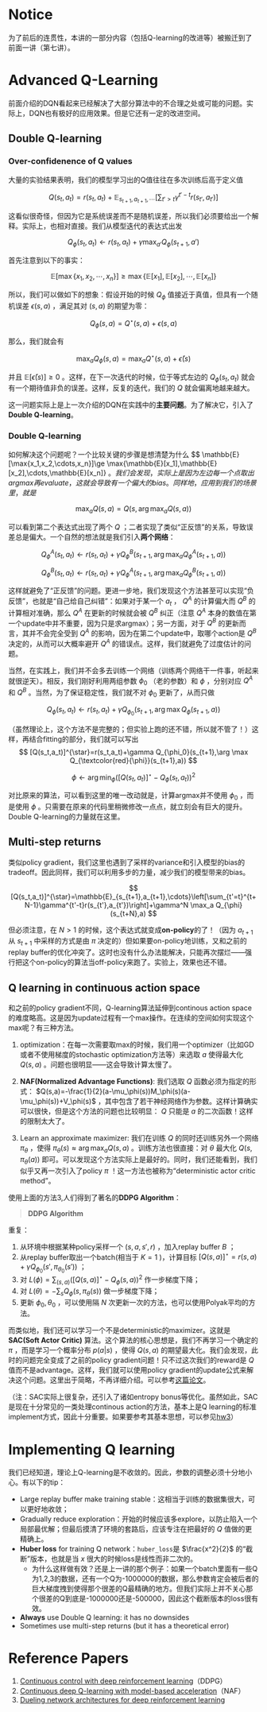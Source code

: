 # Notice
为了前后的连贯性，本讲的一部分内容（包括Q-learning的改进等）被搬迁到了前面一讲（第七讲）。

# Advanced Q-Learning

前面介绍的DQN看起来已经解决了大部分算法中的不合理之处或可能的问题。实际上，DQN也有极好的应用效果。但是它还有一定的改进空间。

## Double Q-learning

### Over-confidenence of Q values

大量的实验结果表明，我们的模型学习出的Q值往往在多次训练后高于定义值

$$
Q(s_t,a_t)=r(s_t,a_t)+\mathbb{E}_{s_{t+1},a_{t+1},\cdots}\left[\sum_{t'>t}\gamma^{t'-t} r(s_{t'},a_{t'})\right]
$$

这看似很奇怪，但因为它是系统误差而不是随机误差，所以我们必须要给出一个解释。实际上，也相对直接。我们从模型迭代的表达式出发

$$
Q_\phi(s_t,a_t)\leftarrow r(s_t,a_t)+\gamma\max_{a'}Q_\phi(s_{t+1},a')
$$

首先注意到以下的事实：

$$
\mathbb{E}[\max\{x_1,x_2,\cdots,x_n\}]\ge \max\{\mathbb{E}[x_1],\mathbb{E}[x_2],\cdots,\mathbb{E}[x_n]\}
$$

所以，我们可以做如下的想象：假设开始的时候 $Q_\phi$ 值接近于真值，但具有一个随机误差 $\epsilon(s,a)$ ，满足其对 $(s,a)$ 的期望为零：

$$
Q_\phi(s,a)=Q^\star (s,a)+\epsilon(s,a)
$$

那么，我们就会有

$$
\max_{a}Q_\phi(s,a)=\max_{a}Q^\star(s,a)+\bar{\epsilon}(s)
$$

并且 $\mathbb{E}[\bar{\epsilon}(s)]\ge 0$ 。这样，在下一次迭代的时候，位于等式左边的 $Q_\phi(s_t,a_t)$ 就会有一个期待值非负的误差。这样，反复的迭代，我们的 $Q$ 就会偏离地越来越大。

这一问题实际上是上一次介绍的DQN在实践中的**主要问题**。为了解决它，引入了**Double Q-learning**。

### Double Q-learning

如何解决这个问题呢？一个比较关键的步骤是想清楚为什么 $$
\mathbb{E}[\max\{x_1,x_2,\cdots,x_n\}]\ge \max\{\mathbb{E}[x_1],\mathbb{E}[x_2],\cdots,\mathbb{E}[x_n]\} $。我们会发现，实际上是因为左边每一个点取出argmax再evaluate，这就会导致有一个偏大的bias。同样地，应用到我们的场景里，就是$

$$
\max_{a}Q(s,a)=Q(s,\arg\max_a Q(s,a))
$$

可以看到第二个表达式出现了两个 $Q$ ；二者实现了类似“正反馈”的关系，导致误差总是偏大。一个自然的想法就是我们引入**两个网络**：

$$
Q^{A}_\phi(s_t,a_t)\leftarrow r(s_t,a_t)+\gamma Q^B_\phi(s_{t+1},\arg\max_a Q^A_\phi(s_{t+1},a))
$$

$$
Q^{B}_\phi(s_t,a_t)\leftarrow r(s_t,a_t)+\gamma Q^A_\phi(s_{t+1},\arg\max_a Q^B_\phi(s_{t+1},a))
$$

这样就避免了“正反馈”的问题。更进一步地，我们发现这个方法甚至可以实现“负反馈”，也就是“自己给自己纠错”：如果对于某一个 $a_t$ ， $Q^A$ 的计算偏大而 $Q^B$ 的计算相对准确，那么 $Q^A$ 在更新的时候就会被 $Q^B$ 纠正（注意 $Q^A$ 本身的数值在第一个update中并不重要，因为只是求argmax）；另一方面，对于 $Q^B$ 的更新而言，其并不会完全受到 $Q^A$ 的影响，因为在第二个update中，取哪个action是 $Q^B$ 决定的，从而可以大概率避开 $Q^A$ 的错误点。这样，我们就避免了过度估计的问题。

当然，在实践上，我们并不会多去训练一个网络（训练两个网络干一件事，听起来就很逆天）。相反，我们刚好利用两组参数 $\phi_0$ （老的参数）和 $\phi$ ，分别对应 $Q^A$ 和 $Q^B$ 。当然，为了保证稳定性，我们就不对 $\phi_0$ 更新了，从而只做

$$
Q_\phi(s_t,a_t)\leftarrow r(s_t,a_t)+\gamma Q_{\phi_0}(s_{t+1},\arg \max Q_\phi(s_{t+1},a))
$$

（虽然理论上，这个方法不是完整的；但实验上跑的还不错，所以就不管了！）这样，再结合fitting的部分，我们就可以写出
$$
[Q(s_t,a_t)]^{\star}=r(s_t,a_t)+\gamma Q_{\phi_0}(s_{t+1},\arg \max Q_{\textcolor{red}{\phi}}(s_{t+1},a))
$$

$$
\phi\leftarrow \arg\min_{\phi}\left([Q(s_t,a_t)]^{\star}-Q_\phi(s_t,a_t)\right)^2
$$

对比原来的算法，可以看到这里的唯一改动就是，计算argmax并不使用 $\phi_0$ ，而是使用 $\phi$ 。只需要在原来的代码里稍微修改一点点，就立刻会有巨大的提升。Double Q-learning的力量就在这里。

## Multi-step returns

类似policy gradient，我们这里也遇到了采样的variance和引入模型的bias的tradeoff。因此同样，我们可以利用多步的力量，减少我们的模型带来的bias。

$$
[Q(s_t,a_t)]^{\star}=\mathbb{E}_{s_{t+1},a_{t+1},\cdots}\left[\sum_{t'=t}^{t+N-1}\gamma^{t'-t}r(s_{t'},a_{t'})\right]+\gamma^N \max_a Q_{\phi}(s_{t+N},a)
$$

但必须注意，在 $N>1$ 的时候，这个表达式就变成**on-policy**的了！（因为 $a_{t+1}$ 从 $s_{t+1}$ 中采样的方式是由 $\pi$ 决定的）但如果要on-policy地训练，又和之前的replay buffer的优化冲突了。这时也没有什么办法能解决，只能再次摆烂——强行把这个on-policy的算法当off-policy来跑了。实验上，效果也还不错。

## Q learning in continuous action space

和之前的policy gradient不同，Q-learning算法延伸到continous action space的难度略高。这是因为update过程有一个max操作。在连续的空间如何实现这个max呢？有三种方法。

1. optimization：在每一次需要取max的时候，我们用一个optimizer（比如GD或者不使用梯度的stochastic optimization方法等）来选取 $a$ 使得最大化 $Q(s,a)$ 。问题也很明显——这会导致计算太慢了。

2. **NAF(Normalized Advantage Functions)**: 我们选取 $Q$ 函数必须为指定的形式： $Q(s,a)=-\frac{1}{2}(a-\mu_\phi(s))M_\phi(s)(a-\mu_\phi(s))+V_\phi(s)$ ，其中包含了若干神经网络作为参数。这样计算确实可以很快，但是这个方法的问题也比较明显： $Q$ 只能是 $a$ 的二次函数！这样的限制太大了。

3. Learn an approximate maximizer: 我们在训练 $Q$ 的同时还训练另外一个网络 $\pi_\theta$ ，使得 $\pi_\theta(s)\approx \arg\max_a Q(s,a)$ 。训练方法也很直接：对 $\theta$ 最大化 $Q(s,\pi_\theta(a))$ 即可。可以发现这个方法实际上是最好的。同时，我们还能看到，我们似乎又再一次引入了policy $\pi$ ！这一方法也被称为“deterministic actor critic method”。

使用上面的方法3,人们得到了著名的**DDPG Algorithm**：

> **DDPG Algorithm**

重复：
1. 从环境中根据某种policy采样一个 $(s,a,s',r)$ ，加入replay buffer $B$ ；
2. 从replay buffer取出一个batch(相当于 $K=1$ )，计算目标 $[Q(s,a)]^\star=r(s,a)+\gamma Q_{\phi_0}(s',\pi_{\theta_0}(s'))$ ；
3. 对 $L(\phi)=\sum_{(s,a)}([Q(s,a)]^\star-Q_\phi(s,a))^2$ 作一步梯度下降；
4. 对 $L(\theta)=-\sum_s Q_\phi(s,\pi_\theta(s))$ 做一步梯度下降；
5. 更新 $\phi_0,\theta_0$ ，可以使用隔 $N$ 次更新一次的方法，也可以使用Polyak平均的方法。

而类似地，我们还可以学习一个不是deterministic的maximizer。这就是 **SAC(Soft Actor Critic)** 算法。这个算法的核心思想是，我们不再学习一个确定的 $\pi$ ，而是学习一个概率分布 $p(a|s)$ ，使得 $Q(s,a)$ 的期望最大化。我们会发现，此时的问题完全变成了之前的policy gradient问题！只不过这次我们的reward是 $Q$ 值而不是advantage。这样，我们就可以使用policy gradient的update公式来解决这个问题。这里出于简略，不再详细介绍。可以参考[这篇论文](https://arxiv.org/abs/1801.01290)。

（注：SAC实际上很复杂，还引入了诸如entropy bonus等优化。虽然如此，SAC是现在十分常见的一类处理continous action的方法，基本上是Q learning的标准implement方式，因此十分重要。如果要参考其基本思想，可以参见[hw3](../../homework_repo/hw3/hw3.pdf)）

# Implementing Q learning

我们已经知道，理论上Q-learning是不收敛的。因此，参数的调整必须十分地小心。有以下的tip：
- Large replay buffer make training stable：这相当于训练的数据集很大，可以更好地收敛；
- Gradually reduce exploration：开始的时候应该多explore，以防止陷入一个局部最优解；但最后摸清了环境的套路后，应该专注在把最好的 $Q$ 值做的更精确上。
- **Huber loss** for training Q network：`huber_loss`是 $\frac{x^2}{2}$ 的“截断”版本，也就是当 $x$ 很大的时候loss是线性而非二次的。
    - 为什么这样做有效？还是上一讲的那个例子：如果一个batch里面有一些Q为1,2,3的数据，还有一个Q为-1000000的数据，那么参数肯定会被后者的巨大梯度拽到使得那个很差的Q最精确的地方。但我们实际上并不关心那个很差的Q到底是-1000000还是-500000，因此这个截断版本的loss很有效。
- **Always** use Double Q learning: it has no downsides
- Sometimes use multi-step returns (but it has a theoretical error)

# Reference Papers

1. [Continuous control with deep reinforcement learning](https://arxiv.org/abs/1509.02971)（DDPG）
2. [Continuous deep Q-learning with model-based acceleration](https://arxiv.org/abs/1603.00748)（NAF）
3. [Dueling network architectures for deep reinforcement learning](https://arxiv.org/abs/1511.06581)
